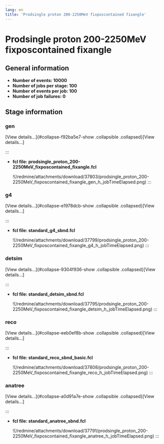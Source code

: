 ```yaml
---
lang: en
title: 'Prodsingle proton 200-2250MeV fixposcontained fixangle'
---
```




Prodsingle proton 200-2250MeV fixposcontained fixangle
================================================================================================================================



General information 
----------------------------------------------------------

-   **Number of events: 10000**
-   **Number of jobs per stage: 100**
-   **Number of events per job: 100**
-   **Number of job failures: 0**



Stage information 
------------------------------------------------------



### gen 

[View details\...]{#collapse-f92ba5e7-show .collapsible
.collapsed}[View details\...]

::: 
-   **fcl file:
    prodsingle\_proton\_200-2250MeV\_fixposcontained\_fixangle.fcl**

    !(/redmine/attachments/download/37803/prodsingle_proton_200-2250MeV_fixposcontained_fixangle_gen_h_jobTimeElapsed.png)
:::



### g4 

[View details\...]{#collapse-e1978dcb-show .collapsible
.collapsed}[View details\...]

::: 
-   **fcl file: standard\_g4\_sbnd.fcl**

    !(/redmine/attachments/download/37799/prodsingle_proton_200-2250MeV_fixposcontained_fixangle_g4_h_jobTimeElapsed.png)
:::



### detsim 

[View details\...]{#collapse-9304f936-show .collapsible
.collapsed}[View details\...]

::: 
-   **fcl file: standard\_detsim\_sbnd.fcl**

    !(/redmine/attachments/download/37795/prodsingle_proton_200-2250MeV_fixposcontained_fixangle_detsim_h_jobTimeElapsed.png)
:::



### reco 

[View details\...]{#collapse-eeb0ef8b-show .collapsible
.collapsed}[View details\...]

::: 
-   **fcl file: standard\_reco\_sbnd\_basic.fcl**

    !(/redmine/attachments/download/37808/prodsingle_proton_200-2250MeV_fixposcontained_fixangle_reco_h_jobTimeElapsed.png)
:::



### anatree 

[View details\...]{#collapse-a0d91a7e-show .collapsible
.collapsed}[View details\...]

::: 
-   **fcl file: standard\_anatree\_sbnd.fcl**

    !(/redmine/attachments/download/37791/prodsingle_proton_200-2250MeV_fixposcontained_fixangle_anatree_h_jobTimeElapsed.png)
:::
